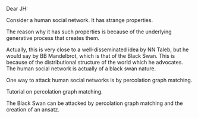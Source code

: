 Dear JH:

Consider a human social network. It has strange properties.

The reason why it has such properties is because of the underlying generative process that creates them.

Actually, this is very close to a well-disseminated idea by NN Taleb, but he would say by BB Mandelbrot, which is that of the Black Swan. This is because of the distributional structure of the world which he advocates. The human social network is actually of a black swan nature.

One way to attack human social networks is by percolation graph matching.

Tutorial on percolation graph matching.

The Black Swan can be attacked by percolation graph matching and the creation of an ansatz.
